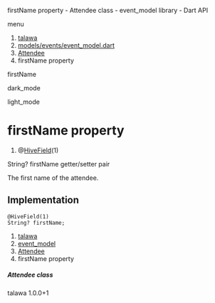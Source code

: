 




firstName property - Attendee class - event\_model library - Dart API







menu

1. [talawa](../../index.html)
2. [models/events/event\_model.dart](../../models_events_event_model/models_events_event_model-library.html)
3. [Attendee](../../models_events_event_model/Attendee-class.html)
4. firstName property

firstName


dark\_mode

light\_mode




# firstName property


1. @[HiveField](https://pub.dev/documentation/hive/2.2.3/hive/HiveField-class.html)(1)

String?
firstName
getter/setter pair

The first name of the attendee.


## Implementation

```
@HiveField(1)
String? firstName;
```

 


1. [talawa](../../index.html)
2. [event\_model](../../models_events_event_model/models_events_event_model-library.html)
3. [Attendee](../../models_events_event_model/Attendee-class.html)
4. firstName property

##### Attendee class





talawa
1.0.0+1






